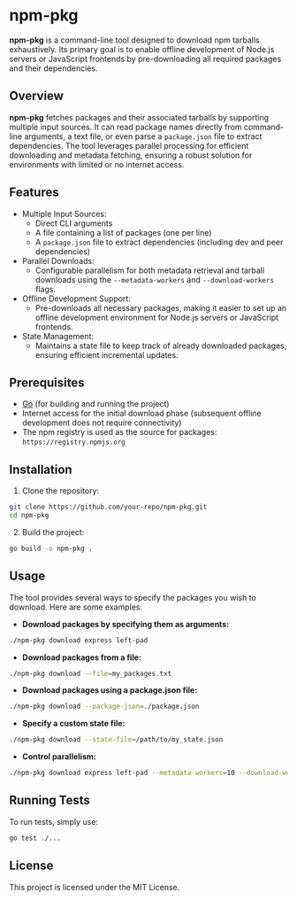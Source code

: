 # npm-pkg

**npm-pkg** is a command-line tool designed to download npm tarballs exhaustively. Its primary goal is to enable offline development of Node.js servers or JavaScript frontends by pre-downloading all required packages and their dependencies.

## Overview
**npm-pkg** fetches packages and their associated tarballs by supporting multiple input sources. It can read package names directly from command-line arguments, a text file, or even parse a `package.json` file to extract dependencies. The tool leverages parallel processing for efficient downloading and metadata fetching, ensuring a robust solution for environments with limited or no internet access.

## Features

* Multiple Input Sources:
  * Direct CLI arguments
  * A file containing a list of packages (one per line)
  * A `package.json` file to extract dependencies (including dev and peer dependencies)
* Parallel Downloads:
  * Configurable parallelism for both metadata retrieval and tarball downloads using the `--metadata-workers` and `--download-workers` flags.
* Offline Development Support:
  * Pre-downloads all necessary packages, making it easier to set up an offline development environment for Node.js servers or JavaScript frontends.
* State Management:
  * Maintains a state file to keep track of already downloaded packages, ensuring efficient incremental updates.

## Prerequisites
* [Go](https://go.dev) (for building and running the project)
* Internet access for the initial download phase (subsequent offline development does not require connectivity)
* The npm registry is used as the source for packages: `https://registry.npmjs.org`

## Installation
1. Clone the repository:

```bash
git clone https://github.com/your-repo/npm-pkg.git
cd npm-pkg
```

2. Build the project:

```bash
go build -o npm-pkg .
```

## Usage
The tool provides several ways to specify the packages you wish to download. Here are some examples:

* **Download packages by specifying them as arguments:**
```bash
./npm-pkg download express left-pad
```

* **Download packages from a file:**
```bash
./npm-pkg download --file=my_packages.txt
```

* **Download packages using a package.json file:**
```bash
./npm-pkg download --package-json=./package.json
```

* **Specify a custom state file:**
```bash
./npm-pkg download --state-file=/path/to/my_state.json
```

* **Control parallelism:**
```bash
./npm-pkg download express left-pad --metadata-workers=10 --download-workers=200
```

## Running Tests
To run tests, simply use:

```bash
go test ./...
```

## License
This project is licensed under the MIT License.